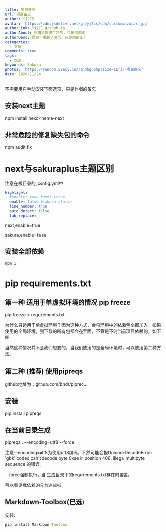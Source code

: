 ```yaml
---
title: 项目备忘
url: 项目备忘
author: YJ2CS
avatar: 'https://cdn.jsdelivr.net/gh/yj2cs/cdn/custom/avatar.jpg'
authorLink: YJ2CS.github.io
authorAbout: 愿青年摆脱了冷气，只是向前走！
authorDesc: 愿青年摆脱了冷气，只是向前走！
categories:
  - 文章
comments: true
tags:
  - 悦读
keywords: Sakura
photos: 'https://random.52ecy.cn/randbg.php?size=1&rid-项目备忘'
date: 2020/11/24
---
```



不需要用户手动安装下面选项，只是作者的备忘
## 安装next主题
npm install hexo-theme-next
## 非常危险的修复缺失包的命令
npm audit fix

# next与sakuraplus主题区别

注意在根目录的_config.yml中

```yaml
highlight:
  #enable: true #next->true
  enable: false #sakura->false
  line_number: true
  auto_detect: false
  tab_replace:
```

next,enable=true

sakura,enable=false



## 安装全部依赖

```cmd
npm i
```


# pip requirements.txt

## 第一种 适用于单虚拟环境的情况 pip freeze

pip freeze > requirements.txt

为什么只适用于单虚拟环境？因为这种方式，会将环境中的依赖包全都加入，如果使用的全局环境，则下载的所有包都会在里面，不管是不时当前项目依赖的，如下图

当然这种情况并不是我们想要的，当我们使用的是全局环境时，可以使用第二种方法。

## 第二种 (推荐) 使用pipreqs

github地址为：github.com/bndr/pipreq…

## 安装

pip install pipreqs

## 在当前目录生成

pipreqs . --encoding=utf8 --force

注意--encoding=utf8为使用utf8编码，不然可能会报UnicodeDecodeError: 'gbk' codec can't decode byte 0xae in position 406: illegal multibyte sequence 的错误。

--force强制执行，当 生成目录下的requirements.txt存在时覆盖。

可以看见我依赖的只有这些啦


## Markdown-Toolbox(已选)
安装:

```cmd
pip install Markdown-Toolbox
```